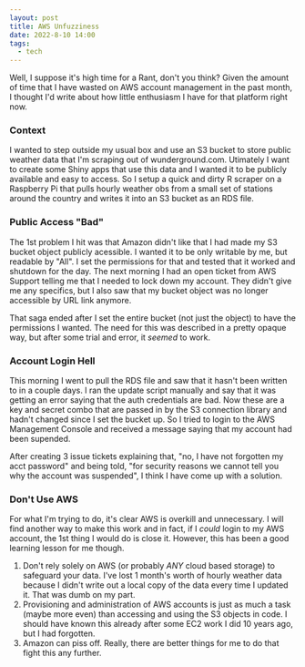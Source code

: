 ```yaml
---
layout: post
title: AWS Unfuzziness
date: 2022-8-10 14:00
tags:
  - tech
---
```


Well, I suppose it's high time for a Rant, don't you think?  Given the amount of time that I have wasted on AWS account management in the past month, I thought I'd write about how little enthusiasm I have for that platform right now.

### Context
I wanted to step outside my usual box and use an S3 bucket to store public weather data that I'm scraping out of wunderground.com.  Utimately I want to create some Shiny apps that use this data and I wanted it to be publicly available and easy to access.  So I setup a quick and dirty R scraper on a Raspberry Pi that pulls hourly weather obs from a small set of stations around the country and writes it into an S3 bucket as an RDS file.

### Public Access "Bad"
The 1st problem I hit was that Amazon didn't like that I had made my S3 bucket object publicly acessible.  I wanted it to be only writable by me, but readable by "All".  I set the permissions for that and tested that it worked and shutdown for the day.  The next morning I had an open ticket from AWS Support telling me that I needed to lock down my account.  They didn't give me any specifics, but I also saw that my bucket object was no longer accessible by URL link anymore.

That saga ended after I set the entire bucket (not just the object) to have the permissions I wanted.  The need for this was described in a pretty opaque way, but after some trial and error, it *seemed* to work.

### Account Login Hell
This morning I went to pull the RDS file and saw that it hasn't been written to in a couple days.  I ran the update script manually and say that it was getting an error saying that the auth credentials are bad.  Now these are a key and secret combo that are passed in by the S3 connection library and hadn't changed since I set the bucket up.  So I tried to login to the AWS Management Console and received a message saying that my account had been supended.

After creating 3 issue tickets explaining that, "no, I have not forgotten my acct password" and being told, "for security reasons we cannot tell you why the account was suspended", I think I have come up with a solution.

### Don't Use AWS
For what I'm trying to do, it's clear AWS is overkill and unnecessary.  I will find another way to make this work and in fact, if I *could* login to my AWS account, the 1st thing I would do is close it.  However, this has been a good learning lesson for me though.

1. Don't rely solely on AWS (or probably *ANY* cloud based storage) to safeguard your data.  I've lost 1 month's worth of hourly weather data because I didn't write out a local copy of the data every time I updated it.  That was dumb on my part.
2. Provisioning and administration of AWS accounts is just as much a task (maybe more even) than accessing and using the S3 objects in code.  I should have known this already after some EC2 work I did 10 years ago, but I had forgotten.
3. Amazon can piss off.  Really, there are better things for me to do that fight this any further.
